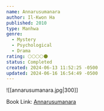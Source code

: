 ```yaml
---
name: Annarusumanara
author: Il-Kwon Ha
published: 2010
type: Manhwa
genre:
  - Mystery
  - Psychological
  - Drama
rating: 🌕🌕🌕🌕🌑
status: Completed
created: 2024-06-13 11:52:25 -0500
updated: 2024-06-16 16:54:49 -0500
---
```


![[annarusumanara.jpg|300]]

Book Link: [Annarusumanara](https://myanimelist.net/manga/30079/Annarasumanara)
